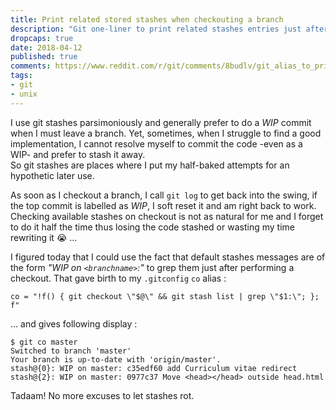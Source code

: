 ```yaml
---
title: Print related stored stashes when checkouting a branch
description: "Git one-liner to print related stashes entries just after switching a branch"
dropcaps: true
date: 2018-04-12
published: true
comments: https://www.reddit.com/r/git/comments/8budlv/git_alias_to_print_related_stashes_when/?st=jfx3yhf1&sh=e48c9f6c
tags:
- git
- unix
---
```

I use git stashes parsimoniously and generally prefer to do a _WIP_ commit when I must leave a 
branch. Yet, sometimes, when I struggle to find a good implementation, I cannot resolve myself to 
commit the code -even as a WIP- and prefer to stash it away.  
So git stashes are places where I put my half-baked attempts for an hypothetic later use.

As soon as I checkout a branch, I call `git log` to get back into the swing, if 
the top commit is labelled as _WIP_, I soft reset it and am right back to work. 
Checking available stashes on checkout is not as natural for me and I forget to do it half the time 
thus losing the code stashed or wasting my time rewriting it :sob: ... 

I figured today that I could use the fact that default stashes messages are of the form 
*"WIP on `<branchname>`:"* to grep them just after performing a checkout.
That gave birth to my `.gitconfig` `co` alias :

~~~ config
co = "!f() { git checkout \"$@\" && git stash list | grep \"$1:\"; }; f"
~~~

... and gives following display :

```plaintext
$ git co master 
Switched to branch 'master' 
Your branch is up-to-date with 'origin/master'. 
stash@{0}: WIP on master: c35edf60 add Curriculum vitae redirect 
stash@{2}: WIP on master: 0977c37 Move <head></head> outside head.html 
```

Tadaam! No more excuses to let stashes rot.  

